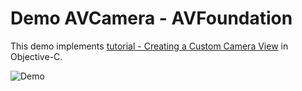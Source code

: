 # Demo AVCamera - AVFoundation

This demo implements [tutorial - Creating a Custom Camera View](https://guides.codepath.com/ios/Creating-a-Custom-Camera-View) in Objective-C.

![Demo](https://i.imgur.com/LkALEvS.gif)
